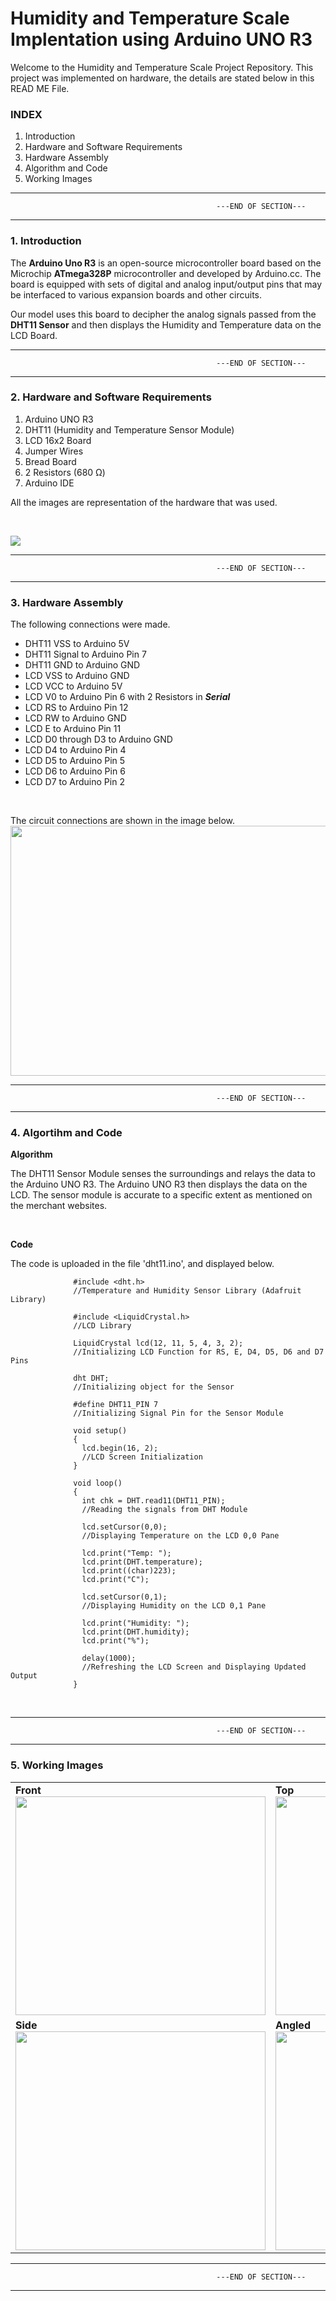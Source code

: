 # Humidity and Temperature Scale Implentation using Arduino UNO R3

Welcome to the Humidity and Temperature Scale Project Repository. This project was implemented on hardware, the details are stated below in this READ ME File.
<br>
<h3>INDEX</h3>
<ol>
  <li>Introduction</li>
  <li>Hardware and Software Requirements</li>
  <li>Hardware Assembly</li>
  <li>Algorithm and Code</li>
  <li>Working Images</li>
</ol>
 
 <hr>

                                                  ---END OF SECTION---

<hr>

<h3>1. Introduction</h3>
<p>
  The <b>Arduino Uno R3</b> is an open-source microcontroller board based on the Microchip <b>ATmega328P</b> microcontroller and developed by Arduino.cc. The board is equipped with sets of digital and analog input/output pins that may be interfaced to various expansion boards and other circuits.
</p>
<p>
  Our model uses this board to decipher the analog signals passed from the <b>DHT11 Sensor</b> and then displays the Humidity and Temperature data on the LCD Board.
</p>

 <hr>

                                                  ---END OF SECTION---

<hr>

<h3>2. Hardware and Software Requirements</h3>
<p>
  <ol>
	<li>Arduino UNO R3</li>
	<li>DHT11 (Humidity and Temperature Sensor Module)</li>
	<li>LCD 16x2 Board</li>
	<li>Jumper Wires</li>
	<li>Bread Board</li>
	<li>2 Resistors (680 Ω)</li>
	<li>Arduino IDE</li>
  </ol>
All the images are representation of the hardware that was used.
</p><br>
<p>
  <img src = "https://github.com/Malayanil/Humidity-Temperature-Scale/blob/master/Images/all.jpg">
</p>

 <hr>

                                                  ---END OF SECTION---

<hr>

<h3>3. Hardware Assembly</h3>

<p>
The following connections were made.

<ul>
<li>DHT11 VSS to Arduino 5V</li>
<li>DHT11 Signal to Arduino Pin 7</li>
<li>DHT11 GND to Arduino GND</li>
<li>LCD VSS to Arduino GND</li>
<li>LCD VCC to Arduino 5V</li>
<li>LCD V0 to Arduino Pin 6 with 2 Resistors in <i><b>Serial</b></i></li>
<li>LCD RS to Arduino Pin 12</li>
<li>LCD RW to Arduino GND</li>
<li>LCD E to Arduino Pin 11</li>
<li>LCD D0 through D3 to Arduino GND</li>
<li>LCD D4 to Arduino Pin 4</li>
<li>LCD D5 to Arduino Pin 5</li>
<li>LCD D6 to Arduino Pin 6</li>
<li>LCD D7 to Arduino Pin 2</li>
</ul>
</p>
<br>
<p>
  The circuit connections are shown in the image below.
  <br>
  <img src = "https://github.com/Malayanil/Humidity-Temperature-Scale/blob/master/Images/circuit.jpg" height=400 width=600>
  <br>
</p>

 <hr>

                                                  ---END OF SECTION---

<hr>

<h3>4. Algortihm and Code</h3>
<p>
  <b>Algorithm</b>

The DHT11 Sensor Module senses the surroundings and relays the data to the Arduino UNO R3. The Arduino UNO R3 then displays the data on the LCD. The sensor module is accurate to a specific extent as mentioned on the merchant websites.
</p>
<br>

  <b>Code</b>
  
The code is uploaded in the file 'dht11.ino', and displayed below.
<br>

                  #include <dht.h> 							
                  //Temperature and Humidity Sensor Library (Adafruit Library)
                  
                  #include <LiquidCrystal.h> 		
                  //LCD Library

                  LiquidCrystal lcd(12, 11, 5, 4, 3, 2); 		
                  //Initializing LCD Function for RS, E, D4, D5, D6 and D7 Pins

                  dht DHT; 										  
                  //Initializing object for the Sensor

                  #define DHT11_PIN 7 					
                  //Initializing Signal Pin for the Sensor Module

                  void setup()
                  {
                    lcd.begin(16, 2);						
                    //LCD Screen Initialization
                  }

                  void loop()
                  {
                    int chk = DHT.read11(DHT11_PIN);		
                    //Reading the signals from DHT Module

                    lcd.setCursor(0,0); 				
                    //Displaying Temperature on the LCD 0,0 Pane
                    
                    lcd.print("Temp: ");
                    lcd.print(DHT.temperature);
                    lcd.print((char)223);
                    lcd.print("C");

                    lcd.setCursor(0,1);					
                    //Displaying Humidity on the LCD 0,1 Pane
                    
                    lcd.print("Humidity: ");
                    lcd.print(DHT.humidity);
                    lcd.print("%");

                    delay(1000);							 
                    //Refreshing the LCD Screen and Displaying Updated Output
                  }

<br>

 <hr>

                                                  ---END OF SECTION---

<hr>

<h3>5. Working Images</h3>
<p>
  
  <table>
    <tr>
      <td><b>Front</b><br><img src= "https://github.com/Malayanil/Humidity-Temperature-Scale/blob/master/Images/Front.jpg" height=350 width=400></td>
      <td><b>Top</b><br><img src= "https://github.com/Malayanil/Humidity-Temperature-Scale/blob/master/Images/Top.jpg" height=350 width=400></td>
    </tr>
    <tr>
      <td><b>Side</b><br><img src= "https://github.com/Malayanil/Humidity-Temperature-Scale/blob/master/Images/Side.jpg" height=350 width=400></td>
      <td><b>Angled</b><br><img src= "https://github.com/Malayanil/Humidity-Temperature-Scale/blob/master/Images/Angled.jpg" height=350 width=400></td>
    </tr>
   </table> 
   
</p>

 <hr>

                                                  ---END OF SECTION---

<hr>
